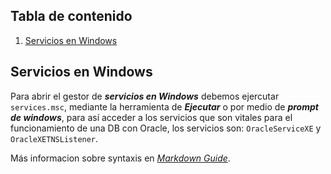 ## **Tabla de contenido** ##
1. [Servicios en Windows](#Servicios-en-Windows)


## Servicios en Windows ##

Para abrir el gestor de ***servicios en Windows*** debemos ejercutar `services.msc`, mediante la herramienta de ***Ejecutar*** o por medio de ***prompt de windows***, para así acceder a los servicios que son vitales para el funcionamiento de una DB con Oracle, los servicios son: `OracleServiceXE` y `OracleXETNSListener`.

Más informacion sobre syntaxis en *[Markdown Guide](https://www.markdownguide.org/basic-syntax/)*.
